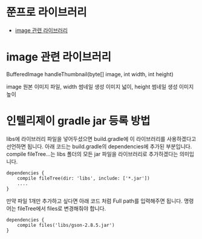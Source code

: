 # 쭌프로 라이브러리

- [image 관련 라이브러리](#image-관련-라이브러리)

# image 관련 라이브러리

BufferedImage handleThumbnail(byte[] image, int width, int height)

image 원본 이미지 파일, width 썸네일 생성 이미지 넓이, height 썸네일 생성 이미지 높이

# 인텔리제이 gradle jar 등록 방법

libs에 라이브러리 파일을 넣어두셨으면 build.gradle에 이 라이브러리를 사용하겠다고 선언하면 됩니다.
아래 코드는 build.gradle의 dependencies에 추가된 부분입니다. compile fileTree...는 libs 폴더의 모든 jar 파일을 라이브러리로 추가하겠다는 의미입니다.

~~~
dependencies {
    compile fileTree(dir: 'libs', include: ['*.jar'])
    ....
}
~~~

만약 파일 1개만 추가하고 싶다면 아래 코드 처럼 Full path를 입력해주면 됩니다. 명령어는 fileTree에서 files로 변경해줘야 합니다.

~~~
dependencies {
    compile files('libs/gson-2.8.5.jar')
}
~~~